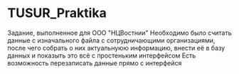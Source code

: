 # TUSUR_Praktika
 Задание, выполненное для ООО "НЦВостнии"
Необходимо было считать данные с изначального файла с сотрудничающими организациями, после чего собрать о них актуальнуюю информацию, внести её в базу данных и показыть это всё с простеньким интерфейсом
Есть возможность перезаписать данные прямо с интерфейся
